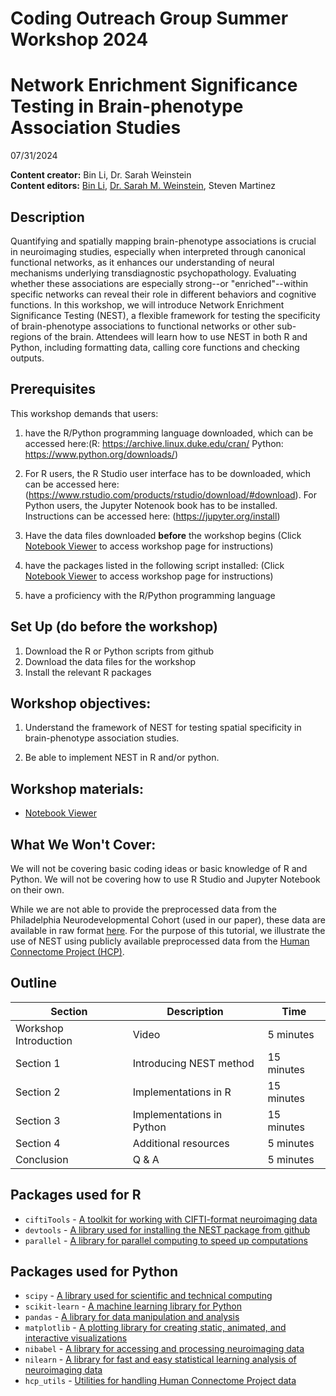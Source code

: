 # Coding Outreach Group Summer Workshop 2024
# Network Enrichment Significance Testing in Brain-phenotype Association Studies

07/31/2024

__**Content creator:**__ Bin Li, Dr. Sarah Weinstein \
__**Content editors:**__ [Bin Li](bin.li@temple.edu), [Dr. Sarah M. Weinstein](sarah.m.weinstein@temple.edu), Steven Martinez

## Description

Quantifying and spatially mapping brain-phenotype associations is crucial in neuroimaging studies, especially when interpreted through canonical functional networks, as it enhances our understanding of neural mechanisms underlying transdiagnostic psychopathology. Evaluating whether these associations are especially strong--or "enriched"--within specific networks can reveal their role in different behaviors and cognitive functions. In this workshop, we will introduce Network Enrichment Significance Testing (NEST), a flexible framework for testing the specificity of brain-phenotype associations to functional networks or other sub-regions of the brain. Attendees will learn how to use NEST in both R and Python, including formatting data, calling core functions and checking outputs.

## Prerequisites

This workshop demands that users:

1. have the R/Python programming language downloaded, which can be accessed here:(R: <https://archive.linux.duke.edu/cran/> Python: <https://www.python.org/downloads/>)

2. For R users, the R Studio user interface has to be downloaded, which can be accessed here:(<https://www.rstudio.com/products/rstudio/download/#download>). For Python users, the Jupyter Notenook book has to be installed. Instructions can be accessed here: (<https://jupyter.org/install>)

3. Have the data files downloaded **before** the workshop begins (Click [Notebook Viewer](https://tu-coding-outreach-group.github.io/cog_summer_workshops_2024/nest_in_r/index.html) to access workshop page for instructions)

3. have the packages listed in the following script installed: (Click [Notebook Viewer](https://tu-coding-outreach-group.github.io/cog_summer_workshops_2024/nest_in_r/index.html) to access workshop page for instructions)

4. have a proficiency with the R/Python programming language

## Set Up (do before the workshop)

1. Download the R or Python scripts from github
2. Download the data files for the workshop 
3. Install the relevant R packages 

## Workshop objectives:

1. Understand the framework of NEST for testing spatial specificity in brain-phenotype association studies.

2. Be able to implement NEST in R and/or python.

## Workshop materials:
- [Notebook Viewer](https://tu-coding-outreach-group.github.io/cog_summer_workshops_2024/nest_in_r/index.html)

## What We Won't Cover:

We will not be covering basic coding ideas or basic knowledge of R and Python. We will not be covering how to use R Studio and Jupyter Notebook on their own.

While we are not able to provide the preprocessed data from the Philadelphia Neurodevelopmental Cohort (used in our paper), these data are available in raw format [here](https://www.ncbi.nlm.nih.gov/projects/gap/cgi-bin/study.cgi?study_id=phs000607.v3.p2). For the purpose of this tutorial, we illustrate the use of NEST using publicly available preprocessed data from the [Human Connectome Project (HCP)](https://db.humanconnectome.org/data/projects/HCP_1200).

## Outline

| Section | Description | Time |
| --- | --- | --- |
| Workshop Introduction | Video | 5 minutes |
| Section 1 | Introducing NEST method | 15 minutes |
| Section 2 | Implementations in R| 15 minutes |
| Section 3 | Implementations in Python | 15 minutes |
| Section 4 | Additional resources | 5 minutes |
| Conclusion |  Q & A | 5 minutes |

## Packages used for R

* ```ciftiTools``` - [A toolkit for working with CIFTI-format neuroimaging data](https://github.com/mandymejia/ciftiTools)
* ```devtools``` - [A library used for installing the NEST package from github](https://github.com/r-lib/devtools)
* ```parallel``` - [A library for parallel computing to speed up computations](https://www.rdocumentation.org/packages/parallel/versions/3.6.2)

## Packages used for Python

* ```scipy``` - [A library used for scientific and technical computing](https://scipy.org/)
* ```scikit-learn``` - [A machine learning library for Python](https://scikit-learn.org/)
* ```pandas``` - [A library for data manipulation and analysis](https://pandas.pydata.org/)
* ```matplotlib``` - [A plotting library for creating static, animated, and interactive visualizations](https://matplotlib.org/)
* ```nibabel``` - [A library for accessing and processing neuroimaging data](https://nipy.org/nibabel/)
* ```nilearn``` - [A library for fast and easy statistical learning analysis of neuroimaging data](https://nilearn.github.io/stable/index.html)
* ```hcp_utils``` - [Utilities for handling Human Connectome Project data](https://rmldj.github.io/hcp-utils/)

